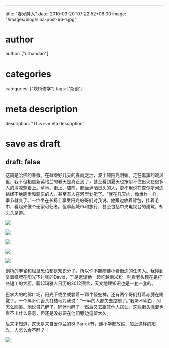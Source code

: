 
---
title: "春光醉人"
date: 2010-03-20T07:22:52+08:00
image: "/images/blog/sina-post-66-1.jpg"
# author
author: ["urbandao"]
# categories
categories: ["坎桥修学"]
tags: ['杂谈']
# meta description
description: "This is meta description"
# save as draft
draft: false
---

这周是哈佛的春假。在肆虐好几天的春雨之后，波士顿阳光明媚。走在熏熏的暖风里，我不但相信新英格兰的春天是真正到了，甚至看到夏天也按耐不住出现在很多人的清凉穿着上。草地、街上、店前，都坐满晒日头的人，更不用说在查尔斯河边络绎不绝跑步和骑车的人，甚至有人在河里划艇了。“就在几天内，像爆炸一样，季节就变了。”一位坐在长椅上享受阳光的哥们对我说。他旁边放着背包，挂着毛巾，看起来像个无家可归者。但聊起城市和旅行，甚至包括中央电视台的建筑，却头头是道。

![](/images/blog/sina-post-66-1.jpg)

![](/images/blog/sina-post-66-2.jpg)

![](/images/blog/sina-post-66-3.jpg)

![](/images/blog/sina-post-66-4.jpg)

![](/images/blog/sina-post-66-5.jpg)

剑桥的麻雀和松鼠恐怕都是知识分子，所以你不能随便小看街边的任何人。我碰到举着纸牌在阳光下讨钱的David，于是邀请他一起吃越南米粉。别看老头现在是打些短工的大厨，聊起玛雅人日历的2012预言，天文地理知识也是一套一套的。

巴掌大的哈佛广场，阳光下或坐或躺着一帮牛怪蛇神，还有两个哥们打着赤膊在踢毽子。一个黑哥们舌头打结地对我说：“一半的人都失去控制了。”我听不明白，问怎么回事。他说自己醉了，同伴也醉了，然后又去跟其他人搭讪。这些街头混混也看不出什么恶意，但还是没必要在他们旁边逗留太久。

后来才知道，这天是来自爱尔兰的St.Parick节，连小学都放假，加上这样的阳光，人怎么会不醉？！

![](/images/blog/sina-post-66-6.jpg)
